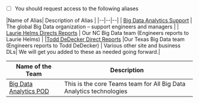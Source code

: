 - [ ] You should request access to the following aliases



|Name of Alias| Description of Alias | 
|--|--|--|
| [Big Data Analytics Support](mailto:hadoopsupport@microsoft.com) | The global Big Data organization – support engineers and managers | 
| [Laurie Helms Directs Reports](mailto:lauriehdir@microsoft.com) | Our NC Big Data team (Engineers reports to Laurie Helms) | 
|[Todd DeDecker Direct Reports](mailto:tdirs@microsoft.com) |Our Texas Big Data team (Engineers reports to Todd DeDecker) |
Various other site and business DLs| We will get you added to these as needed going forward.|

|Name of the Team|Description|
|--|--|
|[Big Data Analytics POD](https://teams.microsoft.com/l/team/19%3a7cef0a9bac9e49fbb9393249478baa75%40thread.skype/conversations?groupId=d6c5d9c8-f14e-4cb6-a79a-1874c3b84cb6&tenantId=72f988bf-86f1-41af-91ab-2d7cd011db47)|This is the core Teams team for All Big Data Analytics technologies|

